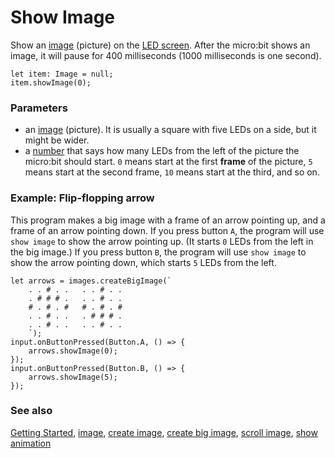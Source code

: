 # Show Image

Show an [image](/reference/images/image) (picture) on the
[LED screen](/device/screen).  After the micro:bit shows an image, it
will pause for 400 milliseconds (1000 milliseconds is one second).

```sig
let item: Image = null;
item.showImage(0);
```

### Parameters

* an [image](/reference/images/image) (picture). It is usually a square with five LEDs on a side, but it might be wider. 
* a [number](/reference/types/number) that says how many LEDs from the left of the picture the micro:bit should start. `0` means start at the first **frame** of the picture, `5` means start at the second frame, `10` means start at the third, and so on.

### Example: Flip-flopping arrow

This program makes a big image with a frame of an arrow pointing up,
and a frame of an arrow pointing down.  If you press button `A`, the
program will use ``show image`` to show the arrow pointing up. (It
starts `0` LEDs from the left in the big image.) If you press button
`B`, the program will use ``show image`` to show the arrow pointing
down, which starts `5` LEDs from the left.

```blocks
let arrows = images.createBigImage(`
    . . # . .   . . # . .
    . # # # .   . . # . .
    # . # . #   # . # . #
    . . # . .   . # # # .
    . . # . .   . . # . .
    `);
input.onButtonPressed(Button.A, () => {
    arrows.showImage(0);
});
input.onButtonPressed(Button.B, () => {
    arrows.showImage(5);
});
```

### See also

[Getting Started](/getting-started), [image](/reference/images/image),
[create image](/reference/images/create-image),
[create big image](/reference/images/create-big-image),
[scroll image](/reference/images/scroll-image), [show animation](/reference/basic/show-animation)
